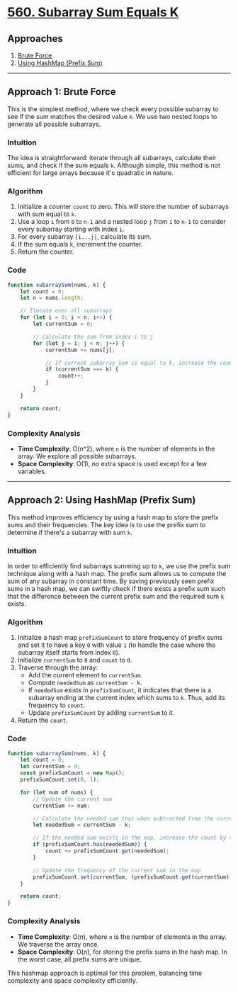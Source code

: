 # [560. Subarray Sum Equals K](https://leetcode.com/problems/subarray-sum-equals-k/)

## Approaches

1. [Brute Force](#approach-1-brute-force)
2. [Using HashMap (Prefix Sum)](#approach-2-using-hashmap-prefix-sum)

---

## Approach 1: Brute Force

This is the simplest method, where we check every possible subarray to see if the sum matches the desired value `k`. We use two nested loops to generate all possible subarrays.

### Intuition

The idea is straightforward: iterate through all subarrays, calculate their sums, and check if the sum equals `k`. Although simple, this method is not efficient for large arrays because it's quadratic in nature.

### Algorithm

1. Initialize a counter `count` to zero. This will store the number of subarrays with sum equal to `k`.
2. Use a loop `i` from `0` to `n-1` and a nested loop `j` from `i` to `n-1` to consider every subarray starting with index `i`.
3. For every subarray `[i...j]`, calculate its sum.
4. If the sum equals `k`, increment the counter.
5. Return the counter.

### Code

```javascript
function subarraySum(nums, k) {
    let count = 0;
    let n = nums.length;

    // Iterate over all subarrays
    for (let i = 0; i < n; i++) {
        let currentSum = 0;

        // Calculate the sum from index i to j
        for (let j = i; j < n; j++) {
            currentSum += nums[j];

            // If current subarray sum is equal to k, increase the count
            if (currentSum === k) {
                count++;
            }
        }
    }

    return count;
}
```

### Complexity Analysis

- **Time Complexity**: O(n^2), where `n` is the number of elements in the array. We explore all possible subarrays.
- **Space Complexity**: O(1), no extra space is used except for a few variables.

---

## Approach 2: Using HashMap (Prefix Sum)

This method improves efficiency by using a hash map to store the prefix sums and their frequencies. The key idea is to use the prefix sum to determine if there's a subarray with sum `k`.

### Intuition

In order to efficiently find subarrays summing up to `k`, we use the prefix sum technique along with a hash map. The prefix sum allows us to compute the sum of any subarray in constant time. By saving previously seen prefix sums in a hash map, we can swiftly check if there exists a prefix sum such that the difference between the current prefix sum and the required sum `k` exists.

### Algorithm

1. Initialize a hash map `prefixSumCount` to store frequency of prefix sums and set it to have a key `0` with value `1` (to handle the case where the subarray itself starts from index `0`).
2. Initialize `currentSum` to `0` and `count` to `0`.
3. Traverse through the array:
   - Add the current element to `currentSum`.
   - Compute `neededSum` as `currentSum - k`.
   - If `neededSum` exists in `prefixSumCount`, it indicates that there is a subarray ending at the current index which sums to `k`. Thus, add its frequency to `count`.
   - Update `prefixSumCount` by adding `currentSum` to it.
4. Return the `count`.

### Code

```javascript
function subarraySum(nums, k) {
    let count = 0;
    let currentSum = 0;
    const prefixSumCount = new Map();
    prefixSumCount.set(0, 1);

    for (let num of nums) {
        // Update the current sum
        currentSum += num;

        // Calculate the needed sum that when subtracted from the current sum gives k
        let neededSum = currentSum - k;

        // If the needed sum exists in the map, increase the count by the frequency of the needed sum
        if (prefixSumCount.has(neededSum)) {
            count += prefixSumCount.get(neededSum);
        }

        // Update the frequency of the current sum in the map
        prefixSumCount.set(currentSum, (prefixSumCount.get(currentSum) || 0) + 1);
    }

    return count;
}
```

### Complexity Analysis

- **Time Complexity**: O(n), where `n` is the number of elements in the array. We traverse the array once.
- **Space Complexity**: O(n), for storing the prefix sums in the hash map. In the worst case, all prefix sums are unique.

This hashmap approach is optimal for this problem, balancing time complexity and space complexity efficiently.

